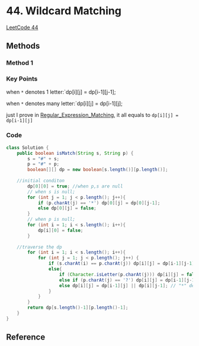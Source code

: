 # 44. Wildcard Matching

[LeetCode 44](https://leetcode.com/problems/wildcard-matching/)


## Methods
### Method 1


### Key Points
when `*` denotes 1 letter:`dp[i][j] = dp[i-1][j-1]; 

when `*` denotes many letter:`dp[i][j] = dp[i-1][j];

just I prove in [Regular_Expression_Matching](../Regular_Expression_Matching), it all equals to `dp[i][j] = dp[i-1][j]`

### Code
```java
class Solution {
    public boolean isMatch(String s, String p) {
        s = "#" + s; 
        p = "#" + p; 
        boolean[][] dp = new boolean[s.length()][p.length()]; 
        
    //initial conditon
        dp[0][0] = true; //when p,s are null 
        // when s is null;         
        for (int j = 1; j < p.length(); j++){
            if (p.charAt(j) == '*') dp[0][j] = dp[0][j-1]; 
            else dp[0][j] = false; 
        }
        // when p is null; 
        for (int i = 1; i < s.length(); i++){
            dp[i][0] = false; 
        }
        
    //traverse the dp
        for (int i = 1; i < s.length(); i++){
            for (int j = 1; j < p.length(); j++) {
                if (s.charAt(i) == p.charAt(j)) dp[i][j] = dp[i-1][j-1]; 
                else{
                    if (Character.isLetter(p.charAt(j))) dp[i][j] = false; 
                    else if (p.charAt(j) == '?') dp[i][j] = dp[i-1][j-1]; 
                    else dp[i][j] = dp[i-1][j] || dp[i][j-1]; // "*" denotes 0 letter, or "*" means 1 or many letters
                }
            }
        }
        return dp[s.length()-1][p.length()-1]; 
    }
}

```


## Reference
